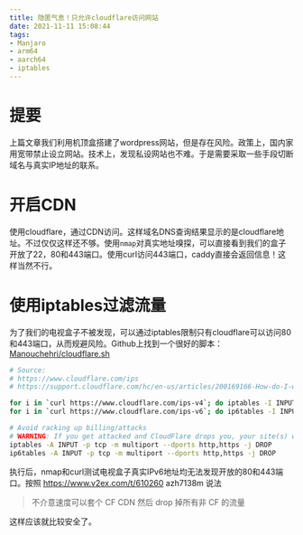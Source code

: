 ```yaml
---
title: 隐匿气息！只允许cloudflare访问网站
date: 2021-11-11 15:08:44
tags:
- Manjaro
- arm64
- aarch64
- iptables
---
```

# 提要
上篇文章我们利用机顶盒搭建了wordpress网站，但是存在风险。政策上，国内家用宽带禁止设立网站。技术上，发现私设网站也不难。于是需要采取一些手段切断域名与真实IP地址的联系。
# 开启CDN
使用cloudflare，通过CDN访问。这样域名DNS查询结果显示的是cloudflare地址。不过仅仅这样还不够。使用`nmap`对真实地址嗅探，可以直接看到我们的盒子开放了22，80和443端口。使用curl访问443端口，caddy直接会返回信息！这样当然不行。
# 使用iptables过滤流量
为了我们的电视盒子不被发现，可以通过iptables限制只有cloudflare可以访问80和443端口，从而规避风险。Github上找到一个很好的脚本：[Manouchehri/cloudflare.sh](https://gist.github.com/Manouchehri/cdd4e56db6596e7c3c5a)

```bash
# Source:
# https://www.cloudflare.com/ips
# https://support.cloudflare.com/hc/en-us/articles/200169166-How-do-I-whitelist-CloudFlare-s-IP-addresses-in-iptables-

for i in `curl https://www.cloudflare.com/ips-v4`; do iptables -I INPUT -p tcp -m multiport --dports http,https -s $i -j ACCEPT; done
for i in `curl https://www.cloudflare.com/ips-v6`; do ip6tables -I INPUT -p tcp -m multiport --dports http,https -s $i -j ACCEPT; done

# Avoid racking up billing/attacks
# WARNING: If you get attacked and CloudFlare drops you, your site(s) will be unreachable. 
iptables -A INPUT -p tcp -m multiport --dports http,https -j DROP
ip6tables -A INPUT -p tcp -m multiport --dports http,https -j DROP
```
执行后，nmap和curl测试电视盒子真实IPv6地址均无法发现开放的80和443端口。按照 https://www.v2ex.com/t/610260 azh7138m 说法 

> 不介意速度可以套个 CF CDN
然后 drop 掉所有非 CF 的流量

这样应该就比较安全了。
